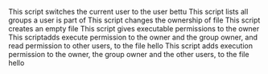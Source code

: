 This script switches the current user to the user bettu
This script lists all groups a user is part of
This script changes the ownership of file
This script creates an empty file
This script gives executable permissions to the owner
This scriptadds execute permission to the owner and the group owner, and read permission to other users, to the file hello
This script adds execution permission to the owner, the group owner and the other users, to the file hello
